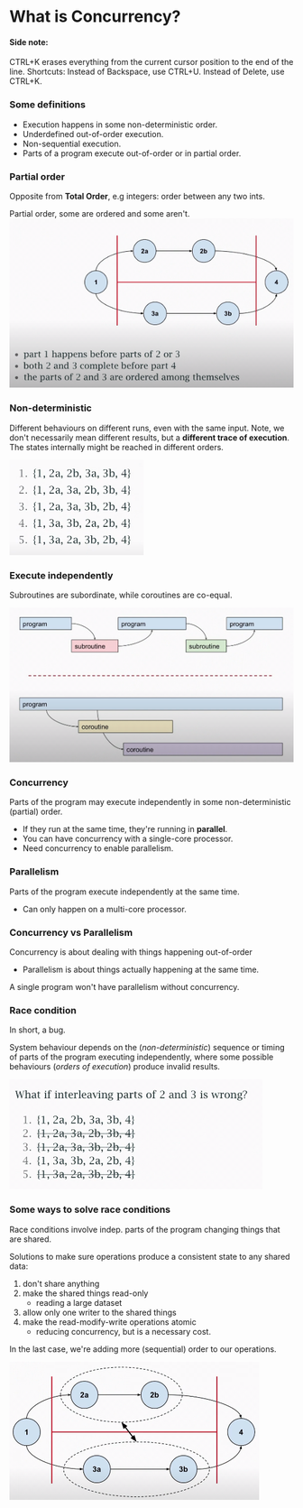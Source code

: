 # What is Concurrency?

#### Side note:
CTRL+K erases everything from the current cursor position to the end of the line. Shortcuts: Instead of Backspace, use CTRL+U. Instead of Delete, use CTRL+K.

### Some definitions
- Execution happens in some non-deterministic order.
- Underdefined out-of-order execution.
- Non-sequential execution.
- Parts of a program execute out-of-order or in partial order.

### Partial order
Opposite from **Total Order**, e.g integers: order between any two ints.

Partial order, some are ordered and some aren't.
![Alt text](images/image1.png)

### Non-deterministic
Different behaviours on different runs, even with the same input.
Note, we don't necessarily mean different results, but a **different trace of execution**. The states internally might be reached in different orders.

![Alt text](images/image2.png)

### Execute independently
Subroutines are subordinate, while coroutines are co-equal.

![Alt text](images/image3.png)

### Concurrency

Parts of the program may execute independently in some non-deterministic (partial) order.

- If they run at the same time, they're running in **parallel**. 
- You can have concurrency with a single-core processor.
- Need concurrency to enable parallelism.

### Parallelism

Parts of the program execute independently at the same time.
- Can only happen on a multi-core processor.

### Concurrency vs Parallelism

Concurrency is about dealing with things happening out-of-order
- Parallelism is about things actually happening at the same time.

A single program won't have parallelism without concurrency.

### Race condition
In short, a bug.

System behaviour depends on the (*non-deterministic*) sequence or timing of parts of the program executing independently, where some possible behaviours (*orders of execution*) produce invalid results.

![Alt text](images/image4.png)

### Some ways to solve race conditions

Race conditions involve indep. parts of the program changing things that are shared.

Solutions to make sure operations produce a consistent state to any shared data:
1. don't share anything
2. make the shared things read-only
   - reading a large dataset
3. allow only one writer to the shared things
4. make the read-modify-write operations atomic
   - reducing concurrency, but is a necessary cost.

In the last case, we're adding more (sequential) order to our operations.

![Alt text](images/image5.png)

